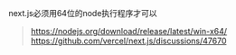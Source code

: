 next.js必须用64位的node执行程序才可以
> https://nodejs.org/download/release/latest/win-x64/
> https://github.com/vercel/next.js/discussions/47670